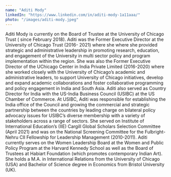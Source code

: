 ```yaml
---
name: "Aditi Mody"
linkedIn: "https://www.linkedin.com/in/aditi-mody-1a11aaa/"
photo: "/images/aditi-mody.jpeg"
---
```


Aditi Mody is currently on the Board of Trustee at the University of Chicago Trust ( since February 2018).
Aditi was the Former Executive Director at the University of Chicago Trust (2016- 2021) where she where she provided strategic and administrative leadership in promoting research, education, and engagement of the University in multi sector policy and program implementation within the region.
She was also the Former Executive Director of the UChicago Center in India Private Limited (2016-2020) where she worked closely with the University of Chicago’s academic and administrative leaders, to support University of Chicago initiatives, develop and expand academic collaborations and foster collaborative programming and policy engagement in India and South Asia.
Aditi also served as Country Director for India with the US-India Business Council (USIBC) at the US Chamber of Commerce. At USIBC, Aditi was responsible for establishing the India office of the Council and growing the commercial and strategic partnership between the countries by leading charge on bilateral policy advocacy issues for USIBC’s diverse membership with a variety of stakeholders across a range of sectors.
She served on Institute of International Education’s (IIE) Cargill Global Scholars Selection Committee (April 2021) and was on the National Screening Committee for the Fulbright-Nehru CII Fellowship for Leadership Management (2010-2011).
Aditi currently serves on the Women Leadership Board at the Women and Public
Policy Program at the Harvard Kennedy School as well as the Board of Trustees at Habiart Foundation (which promotes contemporary Indian Art).
She holds a M.A. in International Relations from the University of Chicago (USA) and Bachelor of Science degree in Economics from Bristol University (UK).
